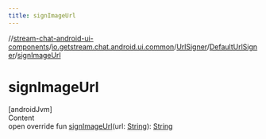 ```yaml
---
title: signImageUrl
---
```

//[stream-chat-android-ui-components](../../../../index.md)/[io.getstream.chat.android.ui.common](../../index.md)/[UrlSigner](../index.md)/[DefaultUrlSigner](index.md)/[signImageUrl](signImageUrl.md)



# signImageUrl  
[androidJvm]  
Content  
open override fun [signImageUrl](signImageUrl.md)(url: [String](https://kotlinlang.org/api/latest/jvm/stdlib/kotlin/-string/index.html)): [String](https://kotlinlang.org/api/latest/jvm/stdlib/kotlin/-string/index.html)  



